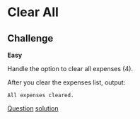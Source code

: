 # Clear All

## Challenge

**Easy**

Handle the option to clear all expenses (4).

After you clear the expenses list, output:

`All expenses cleared.`

[Question](q.py) [solution](solution.py)





